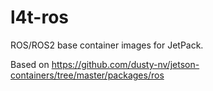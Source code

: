#  l4t-ros

ROS/ROS2 base container images for JetPack.

Based on https://github.com/dusty-nv/jetson-containers/tree/master/packages/ros
